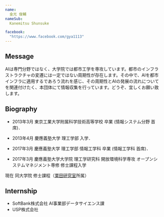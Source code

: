 ```yaml
---
name:
  金光 俊輔
nameSub:
  Kanemitsu Shunsuke

facebook:
  "https://www.facebook.com/gya1113"
---
```


## Message
AIは専門分野ではなく、大学院では都市工学を専攻しています。都市のインフラストラクチャの変遷には一定ではない周期性が存在します。その中で、AIを都市インフラに適用するであろう流れを感じ、その周期性とAIの発展の流れについてを関連付けたく、本団体にて情報収集を行っています。どうぞ、宜しくお願い致します。				

## Biography
- 2013年3月 東京工業大学附属科学技術高等学校 卒業 (情報システム分野 首席)．
- 2013年4月 慶應義塾大学 理工学部 入学．
- 2017年3月 慶應義塾大学 理工学部 情報工学科 卒業 (情報工学科 首席)．

- 2017年3月 慶應義塾大学大学院 理工学研究科 開放環境科学専攻 オープンシステムマネジメント専修	 修士課程入学

現在 同大学院 修士課程（[栗田研究室](http://www.ae.keio.ac.jp/lab/soc/kurita/)所属）

## Internship
- SoftBank株式会社 AI事業部データサイエンス課 
- USP株式会社
